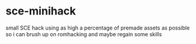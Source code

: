 # sce-minihack
small SCE hack using as high a percentage of premade assets as possible so i can brush up on romhacking and maybe regain some skills
